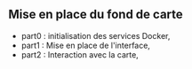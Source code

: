 ## Mise en place du fond de carte
- part0 : initialisation des services Docker,
- part1 : Mise en place de l'interface,
- part2 : Interaction avec la carte,